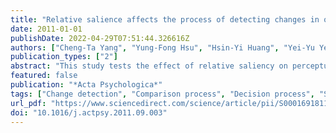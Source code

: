 ```yaml
---
title: "Relative salience affects the process of detecting changes in orientation and luminance"
date: 2011-01-01
publishDate: 2022-04-29T07:51:44.326616Z
authors: ["Cheng-Ta Yang", "Yung-Fong Hsu", "Hsin-Yi Huang", "Yei-Yu Yeh"]
publication_types: ["2"]
abstract: "This study tests the effect of relative saliency on perceptual comparison and decision processes in the context of change detection in which distinct visual mechanisms process two features (e.g., luminance and orientation). Townsend and Nozawa's (1995) systems factorial technology was used to investigate the process architecture and stopping rule when deciding whether luminance or orientation of a Gabor patch had changed. Experiment 1 found individual differences in decision strategies when we did not control relative saliency. One group of participants adopted co-active processing, and the other group adopted serial self-terminating processing to detect the change signals. When Experiment 2 eliminated the relative saliency, all but one observer adopted parallel processing and followed a self-terminating rule. These results support the relative saliency hypothesis and highlight the fact that observers adopt different change-detection strategies for two features, especially when relative saliency exists between the two feature dimensions."
featured: false
publication: "*Acta Psychologica*"
tags: ["Change detection", "Comparison process", "Decision process", "Systems factorial technology"]
url_pdf: "https://www.sciencedirect.com/science/article/pii/S0001691811001624"
doi: "10.1016/j.actpsy.2011.09.003"
---
```


